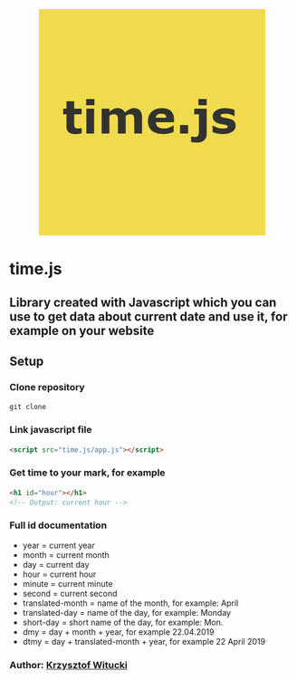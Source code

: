 <p align="center">
  <img width="400" height="400" src="https://github.com/n3rsti/time.js/blob/master/logo.png">
</p>

# time.js

## Library created with Javascript which you can use to get data about current date and use it, for example on your website

## Setup

### Clone repository
```
git clone 
```

### Link javascript file
```html
<script src="time.js/app.js"></script>
```

### Get time to your mark, for example
```html
<h1 id="hour"></h1>
<!-- Output: current hour -->
```

### Full id documentation

- year = current year
- month = current month
- day = current day
- hour = current hour
- minute = current minute
- second = current second
- translated-month = name of the month, for example: April
- translated-day = name of the day, for example: Monday
- short-day = short name of the day, for example: Mon.
- dmy = day + month + year, for example 22.04.2019
- dtmy = day + translated-month + year, for example 22 April 2019


### Author: [Krzysztof Witucki](https://github.com/n3rsti)
